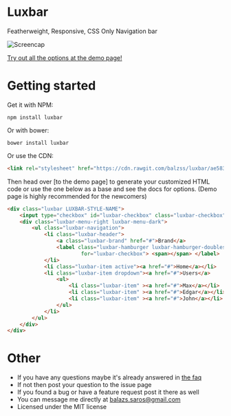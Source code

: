# Luxbar

Featherweight, Responsive, CSS Only Navigation bar

![Screencap](http://i.imgur.com/0eGzsNt.gif)

[Try out all the options at the demo page!](https://balzss.github.io/luxbar)

# Getting started

Get it with NPM:

```
npm install luxbar
```

Or with bower:

```
bower install luxbar
```

Or use the CDN:
```html
<link rel="stylesheet" href="https://cdn.rawgit.com/balzss/luxbar/ae5835e2/build/luxbar.min.css">
```

Then head over [to the demo page] to generate your customized HTML code or use
the one below as a base and see the docs for options. (Demo page is highly
recommended for the newcomers)

```html
<div class="luxbar LUXBAR-STYLE-NAME">
    <input type="checkbox" id="luxbar-checkbox" class="luxbar-checkbox">
    <div class="luxbar-menu-right luxbar-menu-dark">
        <ul class="luxbar-navigation">
            <li class="luxbar-header">
                <a class="luxbar-brand" href="#">Brand</a>
                <label class="luxbar-hamburger luxbar-hamburger-doublespin"
                        for="luxbar-checkbox"> <span></span> </label>
            </li>
            <li class="luxbar-item active"><a href="#">Home</a></li>
            <li class="luxbar-item dropdown"><a href="#">Users</a>
                <ul>
                    <li class="luxbar-item" ><a href="#">Max</a></li>
                    <li class="luxbar-item" ><a href="#">Edgar</a></li>
                    <li class="luxbar-item" ><a href="#">John</a></li>
                </ul>
            </li>
        </ul>
    </div>
</div>
```

# Other
- If you have any questions maybe it's already answered in [the faq](https://github.com/balzss/luxbar/blob/master/docs/faq.md)
- If not then post your question to the issue page
- If you found a bug or have a feature request post it there as well
- You can message me directly at [balazs.saros@gmail.com](mailto:balazs.saros@gmail.com)
- Licensed under the MIT license
